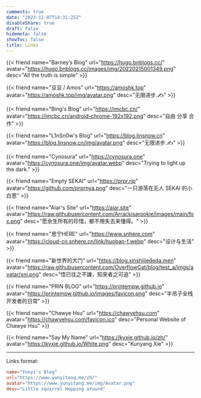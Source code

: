 ```yaml
---
comments: true
date: "2023-11-07T14:31:25Z"
disableShare: true
draft: false
hidemeta: false
showToc: false
title: Links
---
```




<div class="friend">

{{< friend name="Barney’s Blog" url="https://hugo.bnblogs.cc/" avatar="https://hugo.bnblogs.cc/images/img/20220215001349.png" desc="All the truth is simple" >}}


</div>

<div class="friend">

{{< friend name="豆豆 / Amos" url="https://amoshk.top" avatar="https://amoshk.top/img/avatar.png" desc="无限进步.✍️" >}}


</div>


<div class="friend">

{{< friend name="Bing's Blog" url="https://imcbc.cn/" avatar="https://imcbc.cn/android-chrome-192x192.png" desc="自由 分享 合作" >}}


</div>

<div class="friend">

{{< friend name="L1nSn0w's Blog" url="https://blog.linsnow.cn" avatar="https://blog.linsnow.cn/img/avatar.png" desc="无限进步.✍️" >}}


</div>

<div class="friend">

{{< friend name="Cynosura" url="https://cynosura.one" avatar="https://cynosura.one/img/avatar.webp" desc="Trying to light up the dark." >}}


</div>

<div class="friend">

{{< friend name="Empty SEKAI" url="https://prpr.rip" avatar="https://github.com/prprnya.png" desc="一只游荡在无人 SEKAI 的小白葱" >}}


</div>

<div class="friend">

{{< friend name="Aiar's Site" url="https://aiar.site" avatar="https://raw.githubusercontent.com/Arrackisarookie/images/main/fox.png" desc="愿余生所有的珍惜，都不用失去来懂得。" >}}


</div>

<div class="friend">

{{< friend name="思宁HERE" url="https://www.snhere.com" avatar="https://cloud-cn.snhere.cn/link/huoban-f.webp" desc="设计与生活" >}}


</div>

<div class="friend">

{{< friend name="新世界的大门" url="https://blog.xinshijiededa.men" avatar="https://raw.githubusercontent.com/OverflowCat/blog/test_a/imgs/avatar/xni.png" desc="悟已往之不諫，知來者之可追" >}}


</div>

<div class="friend">

{{< friend name="PRIN BLOG" url="https://printempw.github.io" avatar="https://printempw.github.io/images/favicon.png" desc="半吊子全栈开发者的日常" >}}


</div>

<div class="friend">

{{< friend name="Chawye Hsu" url="https://chawyehsu.com" avatar="https://chawyehsu.com/favicon.ico" desc="Personal Website of Chawye Hsu" >}}


</div>

<div class="friend">

{{< friend name="Say My Name" url="https://kyxie.github.io/zh/" avatar="https://kyxie.github.io/White.png" desc="Kunyang Xie" >}}


</div>


----
Links format:
```toml
name="Yunyi's Blog" 
url="https://www.yunyitang.me/zh/" 
avatar="https://www.yunyitang.me/img/Avatar.png" 
desc="Little squirrel Hopping around"
```